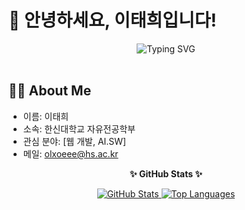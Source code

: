 # 👋 안녕하세요, 이태희입니다!

<div align="center">
  <img src="https://readme-typing-svg.herokuapp.com?font=Nanum+Gothic&size=30&color=333333&center=true&vCenter=true&width=500&lines=끊임없이+배우고+성장하는;주니어+개발자+이태희입니다." alt="Typing SVG" />
</div>

<br>

## 👨‍💻 About Me

-   이름: 이태희
-   소속: 한신대학교 자유전공학부
-   관심 분야: [웹 개발, AI.SW]
-   메일: olxoeee@hs.ac.kr



<div align="center">
  <p><strong>✨ GitHub Stats ✨</strong></p>
  <a href="https://github.com/anuraghazra/github-readme-stats">
    <img src="https://github-readme-stats.vercel.app/api?username=[YOUR_GITHUB_USERNAME]&show_icons=true&theme=radical" alt="GitHub Stats" />
  </a>
  <a href="https://github.com/anuraghazra/github-readme-stats">
    <img src="https://github-readme-stats.vercel.app/api/top-langs/?username=[YOUR_GITHUB_USERNAME]&layout=compact&theme=radical" alt="Top Languages" />
  </a>
</div>
